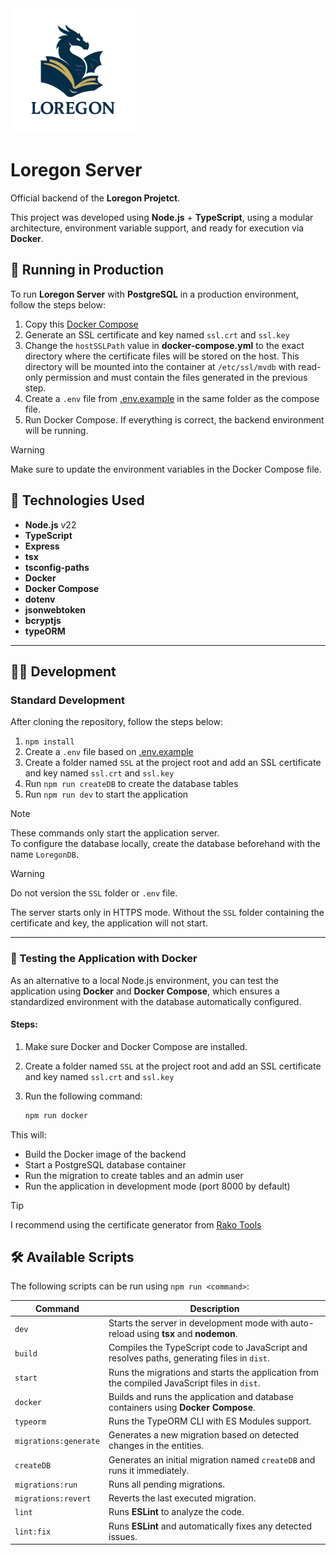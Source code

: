 <img src="https://raw.githubusercontent.com/FelpsDevilla/Loregon_Server/refs/heads/main/public/Logo.png" alt="MDN" width="200px"/>

# Loregon Server

Official backend of the **Loregon Projetct**.

This project was developed using **Node.js** + **TypeScript**, using a modular architecture, environment variable support, and ready for execution via **Docker**.

## 🚀 Running in Production

To run **Loregon Server** with **PostgreSQL** in a production environment, follow the steps below:

1. Copy this [Docker Compose](docker-compose.yml)
2. Generate an SSL certificate and key named `ssl.crt` and `ssl.key`
3. Change the `hostSSLPath` value in **docker-compose.yml** to the exact directory where the certificate files will be stored on the host. This directory will be mounted into the container at `/etc/ssl/mvdb` with read-only permission and must contain the files generated in the previous step.
4. Create a `.env` file from [.env.example](.env.example) in the same folder as the compose file.
5. Run Docker Compose. If everything is correct, the backend environment will be running.

> [!WARNING]  
> Make sure to update the environment variables in the Docker Compose file.

## :toolbox: Technologies Used

- **Node.js** v22
- **TypeScript**
- **Express**
- **tsx**
- **tsconfig-paths**
- **Docker**
- **Docker Compose**
- **dotenv**
- **jsonwebtoken**
- **bcryptjs**
- **typeORM**

---

## :technologist: Development

### Standard Development

After cloning the repository, follow the steps below:

1. `npm install`
2. Create a `.env` file based on [.env.example](.env.example)
3. Create a folder named `SSL` at the project root and add an SSL certificate and key named `ssl.crt` and `ssl.key`
4. Run `npm run createDB` to create the database tables
5. Run `npm run dev` to start the application

> [!NOTE]  
> These commands only start the application server.  
> To configure the database locally, create the database beforehand with the name `LoregonDB`.

> [!WARNING]  
> Do not version the `SSL` folder or `.env` file.
>
> The server starts only in HTTPS mode. Without the `SSL` folder containing the certificate and key, the application will not start.

---

### 🐳 Testing the Application with Docker

As an alternative to a local Node.js environment, you can test the application using **Docker** and **Docker Compose**, which ensures a standardized environment with the database automatically configured.

#### Steps:

1. Make sure Docker and Docker Compose are installed.
2. Create a folder named `SSL` at the project root and add an SSL certificate and key named `ssl.crt` and `ssl.key`
3. Run the following command:

   ```bash
   npm run docker
   ```

This will:

- Build the Docker image of the backend
- Start a PostgreSQL database container
- Run the migration to create tables and an admin user
- Run the application in development mode (port 8000 by default)

> [!TIP]  
> I recommend using the certificate generator from [Rako Tools](https://pt.rakko.tools/tools/46/#google_vignette)

## 🛠️ Available Scripts

The following scripts can be run using `npm run <command>`:

| Command               | Description                                                                                  |
| --------------------- | -------------------------------------------------------------------------------------------- |
| `dev`                 | Starts the server in development mode with auto-reload using **tsx** and **nodemon**.        |
| `build`               | Compiles the TypeScript code to JavaScript and resolves paths, generating files in `dist`.   |
| `start`               | Runs the migrations and starts the application from the compiled JavaScript files in `dist`. |
| `docker`              | Builds and runs the application and database containers using **Docker Compose**.            |
| `typeorm`             | Runs the TypeORM CLI with ES Modules support.                                                |
| `migrations:generate` | Generates a new migration based on detected changes in the entities.                         |
| `createDB`            | Generates an initial migration named `createDB` and runs it immediately.                     |
| `migrations:run`      | Runs all pending migrations.                                                                 |
| `migrations:revert`   | Reverts the last executed migration.                                                         |
| `lint`                | Runs **ESLint** to analyze the code.                                                         |
| `lint:fix`            | Runs **ESLint** and automatically fixes any detected issues.                                 |
